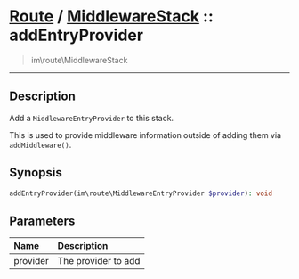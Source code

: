 # [Route](route.md) / [MiddlewareStack](route-MiddlewareStack.md) :: addEntryProvider
 > im\route\MiddlewareStack
____

## Description
Add a `MiddlewareEntryProvider` to this stack.

This is used to provide middleware information outside of adding them via `addMiddleware()`.

## Synopsis
```php
addEntryProvider(im\route\MiddlewareEntryProvider $provider): void
```

## Parameters
| Name | Description |
| :--- | :---------- |
| provider | The provider to add |
